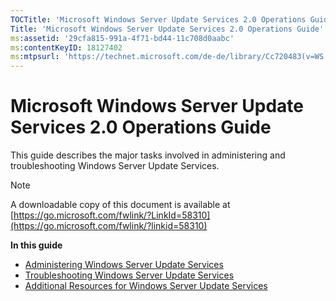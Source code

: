 ```yaml
---
TOCTitle: 'Microsoft Windows Server Update Services 2.0 Operations Guide'
Title: 'Microsoft Windows Server Update Services 2.0 Operations Guide'
ms:assetid: '29cfa815-991a-4f71-bd44-11c708d0aabc'
ms:contentKeyID: 18127402
ms:mtpsurl: 'https://technet.microsoft.com/de-de/library/Cc720483(v=WS.10)'
---
```


Microsoft Windows Server Update Services 2.0 Operations Guide
=============================================================

This guide describes the major tasks involved in administering and troubleshooting Windows Server Update Services.

> [!NOTE]
> A downloadable copy of this document is available at [https://go.microsoft.com/fwlink/?LinkId=58310](https://go.microsoft.com/fwlink/?linkid=58310) 

**In this guide**

-   [Administering Windows Server Update Services](https://technet.microsoft.com/89a56c89-a7df-4316-96a0-e8e342ecf4a8)
-   [Troubleshooting Windows Server Update Services](https://technet.microsoft.com/de75dec1-80d5-4c64-beff-89428aced855)
-   [Additional Resources for Windows Server Update Services](https://technet.microsoft.com/0700bf14-01b0-4d47-abae-e77345ca974f)
